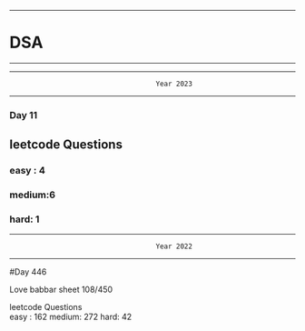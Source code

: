 ******************************************************************************************
# DSA
******************************************************************************************


******************************************************************************************
                                        Year 2023
******************************************************************************************
### Day 11

## leetcode Questions   
### easy : 4
### medium:6
### hard: 1









******************************************************************************************
                                        Year 2022
******************************************************************************************
#Day 446

Love babbar sheet
    108/450
    
leetcode Questions   
easy : 162
medium: 272
hard: 42

 
